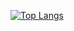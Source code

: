 
[![Top Langs](https://github-readme-stats.vercel.app/api/top-langs/?username=alkanoidev)](https://github.com/alkanoidev/github-readme-stats)
